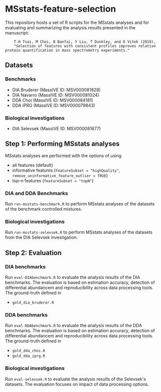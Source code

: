# MSstats-feature-selection

This repository hosts a set of R scripts for the MSstats analyses and for evaluating and summarizing the analysis results presented in the manuscript: 

	    T-H Tsai, M Choi, B Banfai, Y Liu, T Dunkley, and O Vitek (2019),
	    "Selection of features with consistent profiles improves relative protein quantification in mass spectrometry experiments."

## Datasets

### Benchmarks

- DIA Bruderer (MassIVE ID: MSV000081828)
- DIA Navarro (MassIVE ID: MSV000081024)
- DDA Choi (MassIVE ID: MSV000084181)
- DDA iPRG (MassIVE ID: MSV000079843)

### Biological investigations

- DIA Selevsek (MassIVE ID: MSV000081677)

## Step 1: Performing MSstats analyses

MSstats analyses are performed with the options of using 

- all features (default)
- informative features (`featureSubset = "highQuality"`, `remove_uninformative_feature_outlier = TRUE`)
- top-n features (`featureSubset = "topN"`)

### DIA and DDA Benchmarks

Run `run-msstats-benchmark.R` to perform MSstats analyses of the datasets of the benchmark controlled mixtures.

### Biological investigations

Run `run-msstats-selevsek.R` to perform MSstats analyses of the datasets from the DIA Selevsek investigation. 

## Step 2: Evaluation

### DIA benchmarks

Run `eval-DIAbenchmark.R` to evaluate the analysis results of the DIA benchmarks. The evaluation is based on estimation accuracy, detection of differential abundancem and reproducibility across data processing tools. The ground-truth defined in 

- `gold_dia_bruderer.R`

### DDA benchmarks

Run `eval-DDAbenchmark.R` to evaluate the analysis results of the DDA benchmarks. The evaluation is based on estimation accuracy, detection of differential abundancem and reproducibility across data processing tools. The ground-truth defined in 

- `gold_dda_choi.R`
- `gold_dda_iprg.R`

### Biological investigations

Run `eval-selevsek.R` to evaluate the analysis results of the Selevsek's datasets. The evaluation focuses on impact of data processing options.
